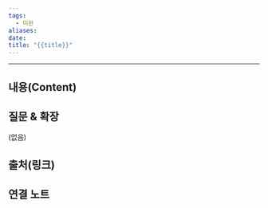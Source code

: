 ```yaml
---
tags:
  - 미완
aliases: 
date:
title: "{{title}}"
---
```


---

## 내용(Content)


## 질문 & 확장

(없음)

## 출처(링크)


## 연결 노트










